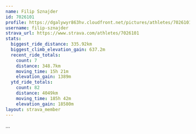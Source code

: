```yaml
---
name: Filip Sznajder
id: 7026101
profile: https://dgalywyr863hv.cloudfront.net/pictures/athletes/7026101/2123836/18/large.jpg
username: filip-sznajder
strava_url: https://www.strava.com/athletes/7026101
stats:
  biggest_ride_distance: 335.92km
  biggest_climb_elevation_gain: 637.2m
  recent_ride_totals:
    count: 7
    distance: 348.7km
    moving_time: 15h 21m
    elevation_gain: 1389m
  ytd_ride_totals:
    count: 82
    distance: 4049km
    moving_time: 185h 42m
    elevation_gain: 18580m
layout: strava_member
--- 
```

...

